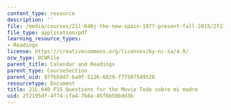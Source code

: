 ```yaml
---
content_type: resource
description: ''
file: /media/courses/21l-640j-the-new-spain-1977-present-fall-2015/2f2195df4f74cfa47b8a45f6b596dd3b_MIT21L_640JF15_Todo.pdf
file_type: application/pdf
learning_resource_types:
- Readings
license: https://creativecommons.org/licenses/by-nc-sa/4.0/
ocw_type: OCWFile
parent_title: Calendar and Readings
parent_type: CourseSection
parent_uid: 87fb59d7-ba9f-5126-6829-f77507549528
resourcetype: Document
title: 21L.640 F15 Questions for the Movie Todo sobre mi madre
uid: 2f2195df-4f74-cfa4-7b8a-45f6b596dd3b
---
```

